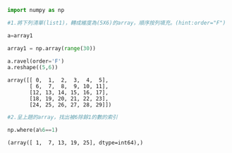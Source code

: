 ```python
import numpy as np
```


```python
#1.將下列清單(list1)，轉成維度為(5X6)的array，順序按列填充。(hint:order="F")
```


```python
a=array1
```


```python
array1 = np.array(range(30))
```


```python
a.ravel(order='F')
a.reshape((5,6))
```




    array([[ 0,  1,  2,  3,  4,  5],
           [ 6,  7,  8,  9, 10, 11],
           [12, 13, 14, 15, 16, 17],
           [18, 19, 20, 21, 22, 23],
           [24, 25, 26, 27, 28, 29]])




```python
#2.呈上題的array，找出被6除餘1的數的索引
```


```python
np.where(a%6==1)
```




    (array([ 1,  7, 13, 19, 25], dtype=int64),)




```python

```

